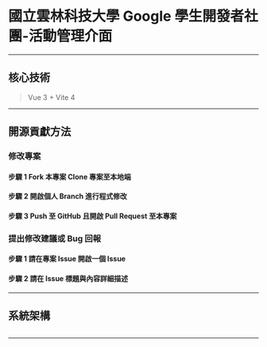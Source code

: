 # 國立雲林科技大學 Google 學生開發者社團-活動管理介面

---

## 核心技術

> Vue 3 + Vite 4

---

## 開源貢獻方法

### 修改專案

#### 步驟 1 Fork 本專案 Clone 專案至本地端

#### 步驟 2 開啟個人 Branch 進行程式修改

#### 步驟 3 Push 至 GitHub 且開啟 Pull Request 至本專案

### 提出修改建議或 Bug 回報

#### 步驟 1 請在專案 Issue 開啟一個 Issue

#### 步驟 2 請在 Issue 標題與內容詳細描述

---

## 系統架構

![]()

---
